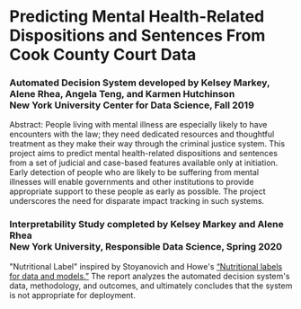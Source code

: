 # Predicting Mental Health-Related Dispositions and Sentences From Cook County Court Data


### Automated Decision System developed by Kelsey Markey, Alene Rhea, Angela Teng, and Karmen Hutchinson<br/>New York University Center for Data Science, Fall 2019
Abstract: People living with mental illness are especially likely to have encounters with the law; they need dedicated resources and thoughtful treatment as they make their way through the criminal justice system. This project aims to predict mental health-related dispositions and sentences from a set of judicial and case-based features available only at initiation. Early detection of people who are likely to be suffering from mental illnesses will enable governments and other institutions to provide appropriate support to these people as early as possible. The project underscores the need for disparate impact tracking in such systems.



### Interpretability Study completed by Kelsey Markey and Alene Rhea<br/>New York University, Responsible Data Science, Spring 2020
"Nutritional Label" inspired by Stoyanovich and Howe's [“Nutritional labels for data and models.”](http://sites.computer.org/debull/A19sept/p13.pdf) The report analyzes the automated decision system's data, methodology, and outcomes, and ultimately concludes that the system is not appropriate for deployment.






